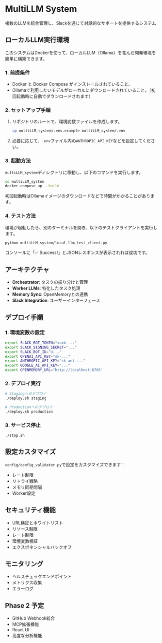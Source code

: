 # MultiLLM System

複数のLLMを統合管理し、Slackを通じて対話的なサポートを提供するシステム

## ローカルLLM実行環境

このシステムはDockerを使って、ローカルLLM（Ollama）を含んだ開発環境を簡単に構築できます。

### 1. 前提条件
- Docker と Docker Compose がインストールされていること。
- Ollamaで利用したいモデルがローカルにダウンロードされていること。（初回起動時に自動でダウンロードされます）

### 2. セットアップ手順
1.  リポジトリのルートで、環境変数ファイルを作成します。
    ```bash
    cp multiLLM_system/.env.example multiLLM_system/.env
    ```
2.  必要に応じて、`.env`ファイル内の`ANTHROPIC_API_KEY`などを設定してください。

### 3. 起動方法
`multiLLM_system`ディレクトリに移動し、以下のコマンドを実行します。
```bash
cd multiLLM_system
docker-compose up --build
```
初回起動時はOllamaイメージのダウンロードなどで時間がかかることがあります。

### 4. テスト方法
環境が起動したら、別のターミナルを開き、以下のテストクライアントを実行します。
```bash
python multiLLM_system/local_llm_test_client.py
```
コンソールに「✅ Success!」とJSONレスポンスが表示されれば成功です。

## アーキテクチャ

- **Orchestrator**: タスクの振り分けと管理
- **Worker LLMs**: 特化したタスク処理
- **Memory Sync**: OpenMemoryとの連携
- **Slack Integration**: ユーザーインターフェース

## デプロイ手順

### 1. 環境変数の設定

```bash
export SLACK_BOT_TOKEN="xoxb-..."
export SLACK_SIGNING_SECRET="..."
export SLACK_BOT_ID="U..."
export OPENAI_API_KEY="sk-..."
export ANTHROPIC_API_KEY="sk-ant-..."
export GOOGLE_AI_API_KEY="..."
export OPENMEMORY_URL="http://localhost:8765"
```

### 2. デプロイ実行

```bash
# Stagingへのデプロイ
./deploy.sh staging

# Productionへのデプロイ
./deploy.sh production
```

### 3. サービス停止

```bash
./stop.sh
```

## 設定カスタマイズ

`config/config_validator.py`で設定をカスタマイズできます：

- レート制限
- リトライ戦略
- メモリ同期間隔
- Worker設定

## セキュリティ機能

- URL検証とホワイトリスト
- リソース制限
- レート制限
- 環境変数検証
- エクスポネンシャルバックオフ

## モニタリング

- ヘルスチェックエンドポイント
- メトリクス収集
- エラーログ

## Phase 2 予定

- GitHub Webhook統合
- MCP拡張機能
- React UI
- 高度な分析機能